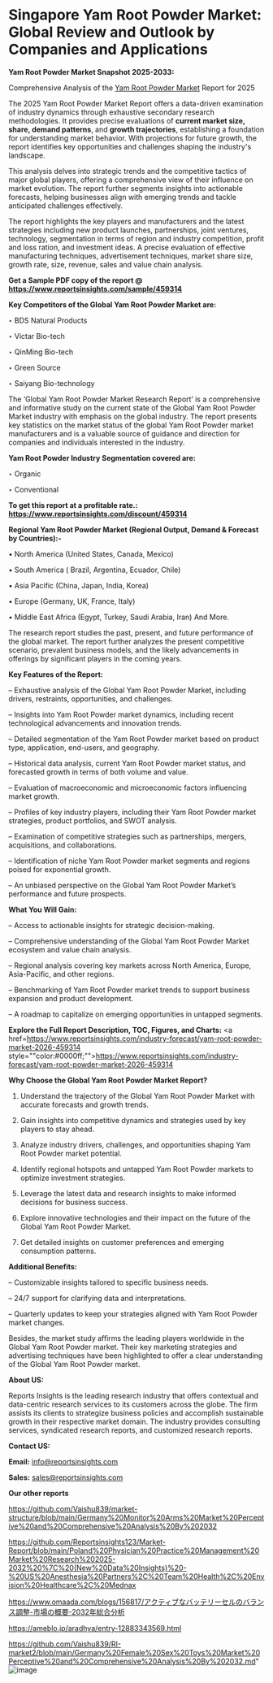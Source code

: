 # Singapore Yam Root Powder Market: Global Review and Outlook by Companies and Applications

<strong>Yam Root Powder Market Snapshot 2025-2033:</strong>

Comprehensive Analysis of the <a href=https://www.reportsinsights.com/sample/459314>Yam Root Powder Market</a> Report for 2025

The 2025 Yam Root Powder Market Report offers a data-driven examination of industry dynamics through exhaustive secondary research methodologies. It provides precise evaluations of <strong>current market size, share, demand patterns</strong>, and <strong>growth trajectories</strong>, establishing a foundation for understanding market behavior. With projections for future growth, the report identifies key opportunities and challenges shaping the industry's landscape.

This analysis delves into strategic trends and the competitive tactics of major global players, offering a comprehensive view of their influence on market evolution. The report further segments insights into actionable forecasts, helping businesses align with emerging trends and tackle anticipated challenges effectively.

The report highlights the key players and manufacturers and the latest strategies including new product launches, partnerships, joint ventures, technology, segmentation in terms of region and industry competition, profit and loss ration, and investment ideas. A precise evaluation of effective manufacturing techniques, advertisement techniques, market share size, growth rate, size, revenue, sales and value chain analysis.

<strong>Get a Sample PDF copy of the report @ <a href=https://www.reportsinsights.com/sample/459314 style=color:#0000ff;>https://www.reportsinsights.com/sample/459314</a></strong>

<strong>Key Competitors of the Global Yam Root Powder Market are:</strong>

‣ BDS Natural Products

‣ Victar Bio-tech

‣ QinMing Bio-tech

‣ Green Source

‣ Saiyang Bio-technology

The ‘Global Yam Root Powder Market Research Report’ is a comprehensive and informative study on the current state of the Global Yam Root Powder Market industry with emphasis on the global industry. The report presents key statistics on the market status of the global Yam Root Powder market manufacturers and is a valuable source of guidance and direction for companies and individuals interested in the industry.

<strong>Yam Root Powder Industry Segmentation covered are:</strong>

‣ Organic

‣ Conventional

<strong>To get this report at a profitable rate.: <a href=https://www.reportsinsights.com/discount/459314 style=color:#0000ff;>https://www.reportsinsights.com/discount/459314</a></strong>

<strong>Regional Yam Root Powder Market (Regional Output, Demand &amp; Forecast by Countries):-</strong>

• North America (United States, Canada, Mexico)

• South America ( Brazil, Argentina, Ecuador, Chile)

• Asia Pacific (China, Japan, India, Korea)

• Europe (Germany, UK, France, Italy)

• Middle East Africa (Egypt, Turkey, Saudi Arabia, Iran) And More.

The research report studies the past, present, and future performance of the global market. The report further analyzes the present competitive scenario, prevalent business models, and the likely advancements in offerings by significant players in the coming years.

<strong>Key Features of the Report:</strong>

– Exhaustive analysis of the Global Yam Root Powder Market, including drivers, restraints, opportunities, and challenges.

– Insights into Yam Root Powder market dynamics, including recent technological advancements and innovation trends.

– Detailed segmentation of the Yam Root Powder market based on product type, application, end-users, and geography.

– Historical data analysis, current Yam Root Powder market status, and forecasted growth in terms of both volume and value.

– Evaluation of macroeconomic and microeconomic factors influencing market growth.

– Profiles of key industry players, including their Yam Root Powder market strategies, product portfolios, and SWOT analysis.

– Examination of competitive strategies such as partnerships, mergers, acquisitions, and collaborations.

– Identification of niche Yam Root Powder market segments and regions poised for exponential growth.

– An unbiased perspective on the Global Yam Root Powder Market’s performance and future prospects.

<strong>What You Will Gain:</strong>

– Access to actionable insights for strategic decision-making.

– Comprehensive understanding of the Global Yam Root Powder Market ecosystem and value chain analysis.

– Regional analysis covering key markets across North America, Europe, Asia-Pacific, and other regions.

– Benchmarking of Yam Root Powder market trends to support business expansion and product development.

– A roadmap to capitalize on emerging opportunities in untapped segments.

<strong>Explore the Full Report Description, TOC, Figures, and Charts:</strong>
<a href=https://www.reportsinsights.com/industry-forecast/yam-root-powder-market-2026-459314 style=""color:#0000ff;"">https://www.reportsinsights.com/industry-forecast/yam-root-powder-market-2026-459314</a>

<strong>Why Choose the Global Yam Root Powder Market Report?</strong>

1. Understand the trajectory of the Global Yam Root Powder Market with accurate forecasts and growth trends.

2. Gain insights into competitive dynamics and strategies used by key players to stay ahead.

3. Analyze industry drivers, challenges, and opportunities shaping Yam Root Powder market potential.

4. Identify regional hotspots and untapped Yam Root Powder markets to optimize investment strategies.

5. Leverage the latest data and research insights to make informed decisions for business success.

6. Explore innovative technologies and their impact on the future of the Global Yam Root Powder Market.

7. Get detailed insights on customer preferences and emerging consumption patterns.

<strong>Additional Benefits:</strong>

– Customizable insights tailored to specific business needs.

– 24/7 support for clarifying data and interpretations.

– Quarterly updates to keep your strategies aligned with Yam Root Powder market changes.

Besides, the market study affirms the leading players worldwide in the Global Yam Root Powder market. Their key marketing strategies and advertising techniques have been highlighted to offer a clear understanding of the Global Yam Root Powder market.

<strong><strong>About US</strong>:</strong>

Reports Insights is the leading research industry that offers contextual and data-centric research services to its customers across the globe. The firm assists its clients to strategize business policies and accomplish sustainable growth in their respective market domain. The industry provides consulting services, syndicated research reports, and customized research reports.

<strong>Contact US:</strong>

<p class=><b>Email:</b> <a href=mailto:info@reportsinsights.com>info@reportsinsights.com</a></p>
<p class=><b>Sales:</b> <a href=mailto:sales@reportsinsights.com>sales@reportsinsights.com</a></p>

<strong>Our other reports</strong>

<a href=https://github.com/Vaishu839/market-structure/blob/main/Germany%20Monitor%20Arms%20Market%20Perceptive%20and%20Comprehensive%20Analysis%20By%202032>https://github.com/Vaishu839/market-structure/blob/main/Germany%20Monitor%20Arms%20Market%20Perceptive%20and%20Comprehensive%20Analysis%20By%202032</a>

<a href=https://github.com/Reportsinsights123/Market-Report/blob/main/Poland%20Physician%20Practice%20Management%20Market%20Research%202025-2032%20%7C%20(New%20Data%20Insights)%20-%20US%20Anesthesia%20Partners%2C%20Team%20Health%2C%20Envision%20Healthcare%2C%20Mednax>https://github.com/Reportsinsights123/Market-Report/blob/main/Poland%20Physician%20Practice%20Management%20Market%20Research%202025-2032%20%7C%20(New%20Data%20Insights)%20-%20US%20Anesthesia%20Partners%2C%20Team%20Health%2C%20Envision%20Healthcare%2C%20Mednax</a>

<a href=https://www.omaada.com/blogs/156817/アクティブなバッテリーセルのバランス調整-市場の概要-2032年総合分析>https://www.omaada.com/blogs/156817/アクティブなバッテリーセルのバランス調整-市場の概要-2032年総合分析</a>

<a href=https://ameblo.jp/aradhya/entry-12883343569.html>https://ameblo.jp/aradhya/entry-12883343569.html</a>

<a href=https://github.com/Vaishu839/RI-market2/blob/main/Germany%20Female%20Sex%20Toys%20Market%20Perceptive%20and%20Comprehensive%20Analysis%20By%202032.md>https://github.com/Vaishu839/RI-market2/blob/main/Germany%20Female%20Sex%20Toys%20Market%20Perceptive%20and%20Comprehensive%20Analysis%20By%202032.md</a>"
![image](https://github.com/user-attachments/assets/336b1bbb-4ad5-4ec2-ba5d-b36867dffe6f)

